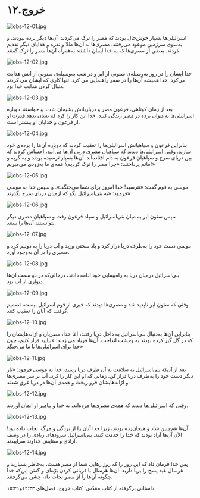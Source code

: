 ۱۲.خروج
=======

![obs-12-01.jpg](/var/www/vhosts/door43.org/httpdocs/data/gitrepo/media/en/obs/obs-12-01.jpg "obs-12-01.jpg")

اسرائیلی‌ها بسیار خوش‌حال بودند که مصر را ترک می‌کردند. آن‌ها دیگر برده
نبودند، و به‌سوی سرزمین موعود می‌رفتند. مصری‌ها به آن‌ها طلا و نقره و
هدایای دیگر تقدیم کردند. بعضی از مصری‌ها که به خدا ایمان داشتند به‌همراه
آن‌ها مصر را ترک گفتند.

![obs-12-02.jpg](/var/www/vhosts/door43.org/httpdocs/data/gitrepo/media/en/obs/obs-12-02.jpg "obs-12-02.jpg")

خدا ایشان را در روز به‌وسیله‌ی ستونی از ابر و در شب به‌وسیله‌ی ستونی از
آتش هدایت می‌کرد. خدا همیشه آن‌ها را در سفر راهنمایی می کرد. تنها کاری
که ایشان می کردند دنبال کردن هدایت خدا بود.

![obs-12-03.jpg](/var/www/vhosts/door43.org/httpdocs/data/gitrepo/media/en/obs/obs-12-03.jpg "obs-12-03.jpg")

بعد از زمان کوتاهی، فرعون مصر و درباریانش پشیمان شدند و خواستند دوباره
اسرائیلی‌ها به‌عنوان برده در مصر زندگی کنند. خدا این کار را کرد که نشان
بدهد قدرت او از فرعون و خدایان او بیشتر است.

![obs-12-04.jpg](/var/www/vhosts/door43.org/httpdocs/data/gitrepo/media/en/obs/obs-12-04.jpg "obs-12-04.jpg")

بنابراین فرعون و سپاهیانش اسرائیلی‌ها را تعقیب کردند که دوباره آن‌ها را
برده‌ی خود سازند. وقتی اسرائیلی‌ها دیدند که سپاهیان مصری درپی آن‌ها
می‌آیند، احساس کردند که بین دریای سرخ و سپاهیان فرعون به دام افتاده‌اند.
آن‌ها بسیار ترسیده بودند و به گریه و ماتم پرداختند: «چرا مصر را ترک
کردیم؟ همه‌ی ما به‌زودی می‌میریم!»

![obs-12-05.jpg](/var/www/vhosts/door43.org/httpdocs/data/gitrepo/media/en/obs/obs-12-05.jpg "obs-12-05.jpg")

موسی به قوم گفت: «نترسید! خدا امروز برای شما می‌جنگد.». و سپس خدا به
موسی فرمود: «به بنی‌اسرائیل بگو که ازمیان دریای سرخ بگذرند»

![obs-12-06.jpg](/var/www/vhosts/door43.org/httpdocs/data/gitrepo/media/en/obs/obs-12-06.jpg "obs-12-06.jpg")

سپس ستون ابر به میان بنی‌اسرائیل و سپاه فرعون رفت و سپاهیان مصری دیگر
نتوانستند آن‌ها را ببینند.

![obs-12-07.jpg](/var/www/vhosts/door43.org/httpdocs/data/gitrepo/media/en/obs/obs-12-07.jpg "obs-12-07.jpg")

موسی دست خود را به‌طرف دریا دراز کرد و باد سختی وزید و آب دریا را به
دو‌نیم کرد و مسیری را در آن به‌وجود آورد.

![obs-12-08.jpg](/var/www/vhosts/door43.org/httpdocs/data/gitrepo/media/en/obs/obs-12-08.jpg "obs-12-08.jpg")

بنی‌اسرائیل در‌میان دریا به راه‌پیمایی خود ادامه دادند، درحالی‌که در دو
سمت آن‌ها دیواری از آب بود.

![obs-12-09.jpg](/var/www/vhosts/door43.org/httpdocs/data/gitrepo/media/en/obs/obs-12-09.jpg "obs-12-09.jpg")

وقتی که ستون ابر ناپدید شد و مصری‌ها دیدند که خبری از قوم اسرائیل نیست،
تصمیم گرفتند که آنان را تعقیب کنند.

![obs-12-10.jpg](/var/www/vhosts/door43.org/httpdocs/data/gitrepo/media/en/obs/obs-12-10.jpg "obs-12-10.jpg")

بنابراین آن‌ها به‌دنبال بنی‌اسرائیل به داخل دریا رفتند، امّا خدا، مصریان
و ارّابه‌هایشان را که در گل گیر کرده بودند به وحشت انداخت. آن‌ها فریاد
می زدند: «بیایید فرار کنیم، چون خدا برای اسرائیلی‌ها با ما می‌جنگد»

![obs-12-11.jpg](/var/www/vhosts/door43.org/httpdocs/data/gitrepo/media/en/obs/obs-12-11.jpg "obs-12-11.jpg")

بعد از آن‌که بنی‌اسرائیل به سلامت به آن طرف دریا رسید، خدا به موسی
فرمود: «بار دیگر دست خود را به‌طرف دریا دراز کن. زمانی که او این کار را
کرد، آب بر سر مصری‌ها و ارّابه‌هایشان فرو ریخت و همه‌ی آن‌ها در دریا غرق
شدند.

![obs-12-12.jpg](/var/www/vhosts/door43.org/httpdocs/data/gitrepo/media/en/obs/obs-12-12.jpg "obs-12-12.jpg")

وقتی که اسرائیلی‌ها دیدند که همه‌ی مصری‌ها مرده‌اند، به خدا و پیامبر او
ایمان آوردند.

![obs-12-13.jpg](/var/www/vhosts/door43.org/httpdocs/data/gitrepo/media/en/obs/obs-12-13.jpg "obs-12-13.jpg")

آن‌ها هم‌چنین شاد و هیجان‌زده بودند، زیرا خدا آنان را از بردگی و مرگ،
نجات داده بود! الآن آن‌ها آزاد بودند که خدا را خدمت کنند. بنی‌اسرائیل
سرود‌های زیادی را در وصف آزادی و ستایش خداوند سراییدند.

![obs-12-14.jpg](/var/www/vhosts/door43.org/httpdocs/data/gitrepo/media/en/obs/obs-12-14.jpg "obs-12-14.jpg")

پس خدا فرمان داد که این روز را که روز رهایی شما از مصر هست، به‌خاطر
بسپارید و هر‌سال عید پسح را بر‌پا دارید. آن‌ها هر‌سال با قربانی کردن
برّه‌ای و گفتن این‌که خدا چگونه آن‌ها را از مصر نجات داد، جشن می‌گرفتند.

داستانی برگرفته از کتاب مقدّس: کتاب خروج، فصل‌های ۱۲:۳۳و۱۵:۲۱
